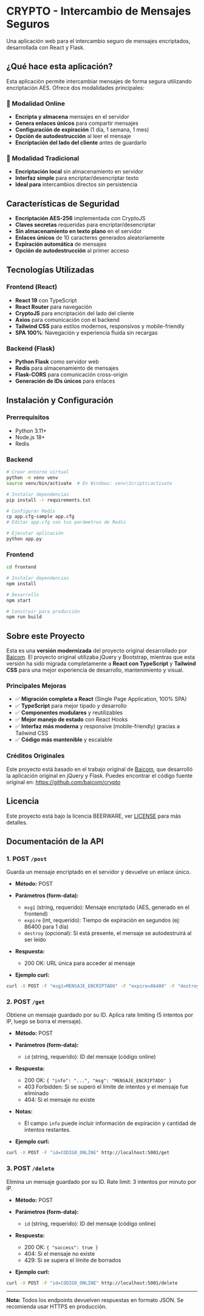# CRYPTO - Intercambio de Mensajes Seguros

Una aplicación web para el intercambio seguro de mensajes encriptados, desarrollada con React y Flask.

## ¿Qué hace esta aplicación?

Esta aplicación permite intercambiar mensajes de forma segura utilizando encriptación AES. Ofrece dos modalidades principales:

### 🔗 Modalidad Online

- **Encripta y almacena** mensajes en el servidor
- **Genera enlaces únicos** para compartir mensajes
- **Configuración de expiración** (1 día, 1 semana, 1 mes)
- **Opción de autodestrucción** al leer el mensaje
- **Encriptación del lado del cliente** antes de guardarlo

### 🔐 Modalidad Tradicional

- **Encriptación local** sin almacenamiento en servidor
- **Interfaz simple** para encriptar/desencriptar texto
- **Ideal para** intercambios directos sin persistencia

## Características de Seguridad

- **Encriptación AES-256** implementada con CryptoJS
- **Claves secretas** requeridas para encriptar/desencriptar
- **Sin almacenamiento en texto plano** en el servidor
- **Enlaces únicos** de 10 caracteres generados aleatoriamente
- **Expiración automática** de mensajes
- **Opción de autodestrucción** al primer acceso

## Tecnologías Utilizadas

### Frontend (React)

- **React 19** con TypeScript
- **React Router** para navegación
- **CryptoJS** para encriptación del lado del cliente
- **Axios** para comunicación con el backend
- **Tailwind CSS** para estilos modernos, responsivos y mobile-friendly
- **SPA 100%**: Navegación y experiencia fluida sin recargas

### Backend (Flask)

- **Python Flask** como servidor web
- **Redis** para almacenamiento de mensajes
- **Flask-CORS** para comunicación cross-origin
- **Generación de IDs únicos** para enlaces

## Instalación y Configuración

### Prerrequisitos

- Python 3.11+
- Node.js 18+
- Redis

### Backend

```bash
# Crear entorno virtual
python -m venv venv
source venv/bin/activate  # En Windows: venv\Scripts\activate

# Instalar dependencias
pip install -r requirements.txt

# Configurar Redis
cp app.cfg-sample app.cfg
# Editar app.cfg con tus parámetros de Redis

# Ejecutar aplicación
python app.py
```

### Frontend

```bash
cd frontend

# Instalar dependencias
npm install

# Desarrollo
npm start

# Construir para producción
npm run build
```

## Sobre este Proyecto

Esta es una **versión modernizada** del proyecto original desarrollado por [Baicom](https://github.com/baicom/crypto). El proyecto original utilizaba jQuery y Bootstrap, mientras que esta versión ha sido migrada completamente a **React con TypeScript** y **Tailwind CSS** para una mejor experiencia de desarrollo, mantenimiento y visual.

### Principales Mejoras

- ✅ **Migración completa a React** (Single Page Application, 100% SPA)
- ✅ **TypeScript** para mejor tipado y desarrollo
- ✅ **Componentes modulares** y reutilizables
- ✅ **Mejor manejo de estado** con React Hooks
- ✅ **Interfaz más moderna** y responsive (mobile-friendly) gracias a Tailwind CSS
- ✅ **Código más mantenible** y escalable

### Créditos Originales

Este proyecto está basado en el trabajo original de [Baicom](https://github.com/baicom/crypto), que desarrolló la aplicación original en jQuery y Flask. Puedes encontrar el código fuente original en: https://github.com/baicom/crypto

## Licencia

Este proyecto está bajo la licencia BEERWARE, ver [LICENSE](LICENSE) para más detalles.

## Documentación de la API

### 1. POST `/post`

Guarda un mensaje encriptado en el servidor y devuelve un enlace único.

- **Método:** POST
- **Parámetros (form-data):**

  - `msg1` (string, requerido): Mensaje encriptado (AES, generado en el frontend)
  - `expire` (int, requerido): Tiempo de expiración en segundos (ej: 86400 para 1 día)
  - `destroy` (opcional): Si está presente, el mensaje se autodestruirá al ser leído

- **Respuesta:**

  - 200 OK: URL única para acceder al mensaje

- **Ejemplo curl:**

```bash
curl -X POST -F "msg1=MENSAJE_ENCRIPTADO" -F "expire=86400" -F "destroy=1" http://localhost:5001/post
```

### 2. POST `/get`

Obtiene un mensaje guardado por su ID. Aplica rate limiting (5 intentos por IP, luego se borra el mensaje).

- **Método:** POST
- **Parámetros (form-data):**

  - `id` (string, requerido): ID del mensaje (código online)

- **Respuesta:**

  - 200 OK: `{ "info": "...", "msg": "MENSAJE_ENCRIPTADO" }`
  - 403 Forbidden: Si se superó el límite de intentos y el mensaje fue eliminado
  - 404: Si el mensaje no existe

- **Notas:**

  - El campo `info` puede incluir información de expiración y cantidad de intentos restantes.

- **Ejemplo curl:**

```bash
curl -X POST -F "id=CODIGO_ONLINE" http://localhost:5001/get
```

### 3. POST `/delete`

Elimina un mensaje guardado por su ID. Rate limit: 3 intentos por minuto por IP.

- **Método:** POST
- **Parámetros (form-data):**

  - `id` (string, requerido): ID del mensaje (código online)

- **Respuesta:**

  - 200 OK: `{ "success": true }`
  - 404: Si el mensaje no existe
  - 429: Si se supera el límite de borrados

- **Ejemplo curl:**

```bash
curl -X POST -F "id=CODIGO_ONLINE" http://localhost:5001/delete
```

---

**Nota:** Todos los endpoints devuelven respuestas en formato JSON. Se recomienda usar HTTPS en producción.

